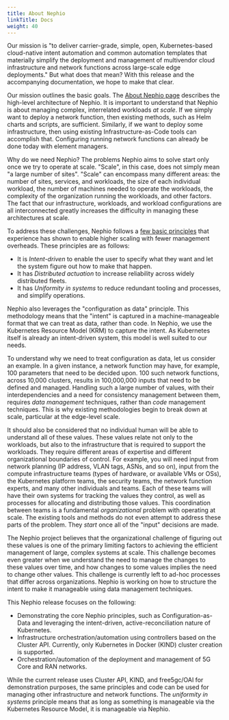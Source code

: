 ```yaml
---
title: About Nephio
linkTitle: Docs
weight: 40
---
```


Our mission is "to deliver carrier-grade, simple, open, Kubernetes-based
cloud-native intent automation and common automation templates that materially
simplify the deployment and management of multivendor cloud infrastructure and
network functions across large-scale edge deployments." But what does that mean?
With this release and the accompanying documentation, we hope to make that
clear.

Our mission outlines the basic goals. The [About Nephio
page](https://nephio.org/about/) describes the high-level architecture of
Nephio. It is important to understand that Nephio is about managing complex,
interrelated workloads *at scale*. If we simply want to deploy a network
function, then existing methods, such as Helm charts and scripts, are
sufficient. Similarly, if we want to deploy some infrastructure, then using
existing Infrastructure-as-Code tools can accomplish that. Configuring running
network functions can already be done today with element managers.

Why do we need Nephio? The problems Nephio aims to solve start only
once we try to operate at scale. "Scale", in this case, does not simply mean
"a large number of sites". "Scale" can encompass many different areas: the
number of sites, services, and workloads, the size of each individual workload,
the number of machines needed to operate the workloads, the complexity of the
organization running the workloads, and other factors. The fact that our
infrastructure, workloads, and workload configurations are all interconnected
greatly increases the difficulty in managing these architectures at scale.

To address these challenges, Nephio follows a [few basic
principles](https://cloud.google.com/blog/topics/telecommunications/network-automation-csps-linus-nephio-cloud-native)
that experience has shown to enable higher scaling with fewer management
overheads. These principles are as follows:
- It is *Intent-driven* to enable the user to specify what they want and
  let the system figure out how to make that happen.
- It has *Distributed actuation* to increase reliability across widely
  distributed fleets.
- It has *Uniformity in systems* to reduce redundant tooling and processes,
  and simplify operations.

Nephio also leverages the "configuration as data" principle. This
methodology means that the "intent" is captured in a machine-manageable format
that we can treat as data, rather than code. In Nephio, we use the Kubernetes
Resource Model (KRM) to capture the intent. As Kubernetes itself is already an
intent-driven system, this model is well suited to our needs.

To understand why we need to treat configuration as data, let us consider an
example. In a given instance, a network function may have, for example, 100
parameters that need to be decided upon. 100 such network functions, across
10,000 clusters, results in 100,000,000 inputs that need to be defined and
managed. Handling such a large number of values, with their interdependencies
and a need for consistency management between them, requires *data management*
techniques, rather than *code* management techniques. This is why existing
methodologies begin to break down at scale, particular at the edge-level scale.

It should also be considered that no individual human will be able to understand
all of these values. These values relate not only to the workloads, but also to
the infrastructure that is required to support the workloads. They require
different areas of expertise and different organizational boundaries of control.
For example, you will need input from network planning (IP address, VLAN tags,
ASNs, and so on), input from the compute infrastructure teams (types of hardware,
or available VMs or OSs), the Kubernetes platform teams, the security teams, the
network function experts, and many other individuals and teams. Each of these
teams will have their own systems for tracking the values they control, as well
as processes for allocating and distributing those values. This coordination
between teams is a fundamental *organizational* problem with operating at scale.
The existing tools and methods do not even attempt to address these parts of the
problem. They *start* once all of the "input" decisions are made.

The Nephio project believes that the organizational challenge of figuring out
these values is one of the primary limiting factors to achieving the efficient
management of large, complex systems at scale. This challenge becomes even
greater when we understand the need to manage the changes to these values over
time, and how changes to some values implies the need to change other values.
This challenge is currently left to ad-hoc processes that differ across
organizations. Nephio is working on how to structure the intent to make it
manageable using data management techniques.

This Nephio release focuses on the following:
- Demonstrating the core Nephio principles, such as Configuration-as-Data and
  leveraging the intent-driven, active-reconciliation nature of Kubernetes.
- Infrastructure orchestration/automation using controllers based on
  the Cluster API. Currently, only Kubernetes in Docker (KIND) cluster creation
  is supported.
- Orchestration/automation of the deployment and management of 5G Core and RAN
  networks. 

While the current release uses Cluster API, KIND, and free5gc/OAI for
demonstration purposes, the same principles and code can be used for managing
other infrastructure and network functions. The *uniformity in systems*
principle means that as long as something is manageable via the Kubernetes
Resource Model, it is manageable via Nephio.

